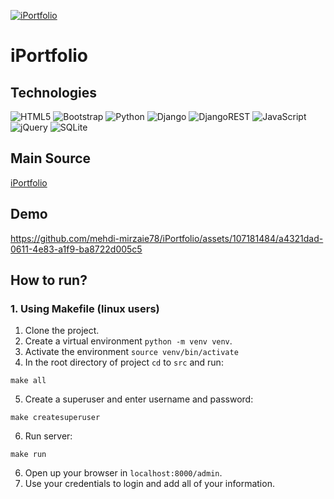 [![iPortfolio](https://github.com/mehdi-mirzaie78/PortfolioII/actions/workflows/main.yml/badge.svg)](https://github.com/mehdi-mirzaie78/PortfolioII/actions/workflows/main.yml)

# iPortfolio

## Technologies
![HTML5](https://img.shields.io/badge/html5-%23E34F26.svg?style=for-the-badge&logo=html5&logoColor=white) ![Bootstrap](https://img.shields.io/badge/bootstrap-%238511FA.svg?style=for-the-badge&logo=bootstrap&logoColor=white) ![Python](https://img.shields.io/badge/python-3670A0?style=for-the-badge&logo=python&logoColor=ffdd54) ![Django](https://img.shields.io/badge/django-%23092E20.svg?style=for-the-badge&logo=django&logoColor=white) ![DjangoREST](https://img.shields.io/badge/DJANGO-REST-ff1709?style=for-the-badge&logo=django&logoColor=white&color=ff1709&labelColor=gray) ![JavaScript](https://img.shields.io/badge/javascript-%23323330.svg?style=for-the-badge&logo=javascript&logoColor=%23F7DF1E) ![jQuery](https://img.shields.io/badge/jquery-%230769AD.svg?style=for-the-badge&logo=jquery&logoColor=white) ![SQLite](https://img.shields.io/badge/sqlite-%2307405e.svg?style=for-the-badge&logo=sqlite&logoColor=white) 
## Main Source
[iPortfolio](https://bootstrapmade.com/demo/iPortfolio/)

## Demo


https://github.com/mehdi-mirzaie78/iPortfolio/assets/107181484/a4321dad-0611-4e83-a1f9-ba8722d005c5


## How to run?
### 1. Using Makefile (linux users)
1. Clone the project.
2. Create a virtual environment `python -m venv venv`.
3. Activate the environment `source venv/bin/activate`
4. In the root directory of project `cd` to `src` and run:
```shell
make all
```
5. Create a superuser and enter username and password:
```shell
make createsuperuser
```
6. Run server:
```shell
make run
```
6. Open up your browser in `localhost:8000/admin`. 
7. Use your credentials to login and add all of your information.
